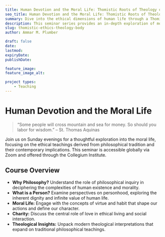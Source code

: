 ```yaml
---
title: Human Devotion and the Moral Life: Thomistic Roots of Theology of the Body
seo_title: Human Devotion and the Moral Life: Thomistic Roots of Theology of the Body
summary: Dive into the ethical dimensions of human life through a Thomistic lens in this free seminar series hosted by the Collegium Institute.
description: This seminar series provides an in-depth exploration of moral philosophy and its application in understanding the dignity and vocation of the human person.
slug: thomistic-ethics-theology-body
author: Ammar M. Plumber

draft: false
date: 
lastmod: 
expiryDate: 
publishDate: 

feature_image: 
feature_image_alt: 

project types: 
    - Teaching
---
```


# Human Devotion and the Moral Life

> “Some people will cross mountain and sea for money. So should you labor for wisdom.” – St. Thomas Aquinas

Join us on Sunday evenings for a thoughtful exploration into the moral life, focusing on the ethical teachings derived from philosophical tradition and their contemporary implications. This seminar is accessible globally via Zoom and offered through the Collegium Institute.

## Course Overview

- **Why Philosophy?** Understand the role of philosophical inquiry in deciphering the complexities of human existence and morality.
- **What is a Person?** Examine perspectives on personhood, exploring the inherent dignity and infinite value of human life.
- **Moral Life:** Engage with the concepts of virtue and habit that shape our actions and define our character.
- **Charity:** Discuss the central role of love in ethical living and social interaction.
- **Theological Insights:** Unpack modern theological interpretations that expand on traditional philosophical teachings.

